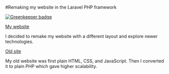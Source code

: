 #Remaking my website in the Laravel PHP framework

[![Greenkeeper badge](https://badges.greenkeeper.io/Penspinner/SLWebsite.svg)](https://greenkeeper.io/)

[My website](http://stevenliao.tech)

I decided to remake my website with a different layout and explore newer technologies.

[Old site](http://stevenliao.tech/oldsite)

My old website was first plain HTML, CSS, and JavaScript. Then I converted it to plain PHP which gave higher scalability.
